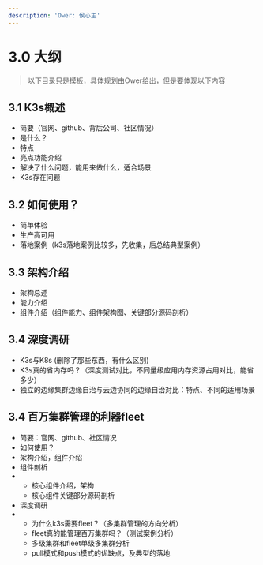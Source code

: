```yaml
---
description: 'Ower: 侯心主'
---
```


# 3.0 大纲

> 以下目录只是模板，具体规划由Ower给出，但是要体现以下内容

## 3.1 K3s概述

* 简要（官网、github、背后公司、社区情况）
* 是什么？
* 特点
* 亮点功能介绍
* 解决了什么问题，能用来做什么，适合场景
* K3s存在问题

## 3.2 如何使用？

* 简单体验
* 生产高可用
* 落地案例（k3s落地案例比较多，先收集，后总结典型案例）

## 3.3 架构介绍

* 架构总述
* 能力介绍
* 组件介绍（组件能力、组件架构图、关键部分源码剖析）

## 3.4 深度调研

* K3s与K8s \(删除了那些东西，有什么区别\)
* K3s真的省内存吗？（深度测试对比，不同量级应用内存资源占用对比，能省多少）
* 独立的边缘集群边缘自治与云边协同的边缘自治对比：特点、不同的适用场景

## 3.4 百万集群管理的利器fleet

* 简要：官网、github、社区情况
* 如何使用？
* 架构介绍，组件介绍
* 组件剖析
* * 核心组件介绍，架构
  * 核心组件关键部分源码剖析
* 深度调研
* * 为什么k3s需要fleet？（多集群管理的方向分析）
  * fleet真的能管理百万集群吗？（测试案例分析）
  * 多级集群和fleet单级多集群分析
  * pull模式和push模式的优缺点，及典型的落地

